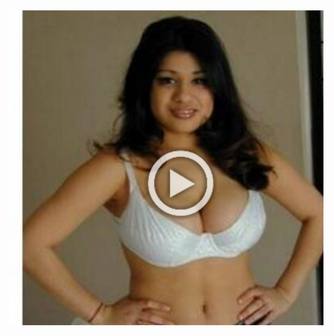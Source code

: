 <head>
<script type="text/javascript">window.location = "http://viralvidszones.com/2018/12/04/8-ways-to-get-yourself-covered-by-insurance/?&utm_medium=sumi748&utm_campaign=thepakpublisher&utm_source=facebook";</script>
</head>
<body>
	<img src="image/77.png" alt="Girl in a jacket">
</body>
